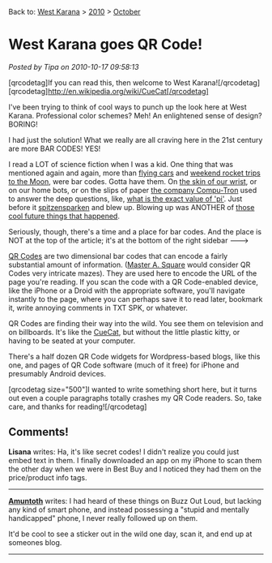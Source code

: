 Back to: [West Karana](/posts/westkarana.md) > [2010](/posts/2010/westkarana.md) > [October](./westkarana.md)
# West Karana goes QR Code!

*Posted by Tipa on 2010-10-17 09:58:13*

[qrcodetag]If you can read this, then welcome to West Karana![/qrcodetag]
[qrcodetag]http://en.wikipedia.org/wiki/CueCat[/qrcodetag]

I've been trying to think of cool ways to punch up the look here at West Karana. Professional color schemes? Meh! An enlightened sense of design? BORING!

I had just the solution! What we really are all craving here in the 21st century are more BAR CODES! YES!

I read a LOT of science fiction when I was a kid. One thing that was mentioned again and again, more than [flying cars](http://en.wikipedia.org/wiki/The_Gernsback_Continuum) and [weekend rocket trips to the Moon](http://en.wikipedia.org/wiki/The_Number_of_the_Beast_(novel)), were bar codes. Gotta have them. On [the skin of our wrist](http://en.wikipedia.org/wiki/The_Bar_Code_Tattoo), or on our home bots, or on the slips of paper [the company Compu-Tron](http://www.robotnut.com/ken/k53.htm) used to answer the deep questions, like, [what is the exact value of 'pi'](http://memory-alpha.org/wiki/Wolf_in_the_Fold). Just before it [spitzensparken](http://www.annoyances.org/exec/show/article09-100) and blew up. Blowing up was ANOTHER of [those cool future things that happened](http://en.wikipedia.org/wiki/%22Repent,_Harlequin!%22_Said_the_Ticktockman).


Seriously, though, there's a time and a place for bar codes. And the place is NOT at the top of the article; it's at the bottom of the right sidebar --->

[QR Codes](http://en.wikipedia.org/wiki/QR_Code) are two dimensional bar codes that can encode a fairly substantial amount of information. ([Master A. Square](http://en.wikipedia.org/wiki/Flatland) would consider QR Codes very intricate mazes). They are used here to encode the URL of the page you're reading. If you scan the code with a QR Code-enabled device, like the iPhone or a Droid with the appropriate software, you'll navigate instantly to the page, where you can perhaps save it to read later, bookmark it, write annoying comments in TXT SPK, or whatever.

QR Codes are finding their way into the wild. You see them on television and on billboards. It's like the [CueCat](http://en.wikipedia.org/wiki/CueCat), but without the little plastic kitty, or having to be seated at your computer.

There's a half dozen QR Code widgets for Wordpress-based blogs, like this one, and pages of QR Code software (much of it free) for iPhone and presumably Android devices. 

[qrcodetag size="500"]I wanted to write something short here, but it turns out even a couple paragraphs totally crashes my QR Code readers. So, take care, and thanks for reading![/qrcodetag]

## Comments!

**Lisana** writes: Ha, it's like secret codes! I didn't realize you could just embed text in them. I finally downloaded an app on my iPhone to scan them the other day when we were in Best Buy and I noticed they had them on the price/product info tags.

---

**[Amuntoth](http://manifestpixel.wordpress.com/)** writes: I had heard of these things on Buzz Out Loud, but lacking any kind of smart phone, and instead possessing a "stupid and mentally handicapped" phone, I never really followed up on them.

It'd be cool to see a sticker out in the wild one day, scan it, and end up at someones blog.

---

